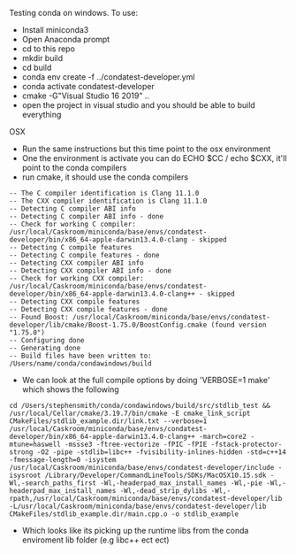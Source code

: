 Testing conda on windows. To use:
- Install miniconda3
- Open Anaconda prompt
- cd to this repo
- mkdir build
- cd build
- conda env create -f ../condatest-developer.yml
- conda activate condatest-developer
- cmake -G"Visual Studio 16 2019" ..
- open the project in visual studio and you should be able to build everything


OSX

- Run the same instructions but this time point to the osx environment 
- One the environment is activate you can do ECHO $CC / echo $CXX, it'll point to the conda compilers
- run cmake, it should use the conda compilers

```
-- The C compiler identification is Clang 11.1.0
-- The CXX compiler identification is Clang 11.1.0
-- Detecting C compiler ABI info
-- Detecting C compiler ABI info - done
-- Check for working C compiler: /usr/local/Caskroom/miniconda/base/envs/condatest-developer/bin/x86_64-apple-darwin13.4.0-clang - skipped
-- Detecting C compile features
-- Detecting C compile features - done
-- Detecting CXX compiler ABI info
-- Detecting CXX compiler ABI info - done
-- Check for working CXX compiler: /usr/local/Caskroom/miniconda/base/envs/condatest-developer/bin/x86_64-apple-darwin13.4.0-clang++ - skipped
-- Detecting CXX compile features
-- Detecting CXX compile features - done
-- Found Boost: /usr/local/Caskroom/miniconda/base/envs/condatest-developer/lib/cmake/Boost-1.75.0/BoostConfig.cmake (found version "1.75.0")  
-- Configuring done
-- Generating done
-- Build files have been written to: /Users/name/conda/condawindows/build
```
- We can look at the full compile options by doing 'VERBOSE=1 make' which shows the following
```
cd /Users/stephensmith/conda/condawindows/build/src/stdlib_test && /usr/local/Cellar/cmake/3.19.7/bin/cmake -E cmake_link_script CMakeFiles/stdlib_example.dir/link.txt --verbose=1
/usr/local/Caskroom/miniconda/base/envs/condatest-developer/bin/x86_64-apple-darwin13.4.0-clang++ -march=core2 -mtune=haswell -mssse3 -ftree-vectorize -fPIC -fPIE -fstack-protector-strong -O2 -pipe -stdlib=libc++ -fvisibility-inlines-hidden -std=c++14 -fmessage-length=0 -isystem /usr/local/Caskroom/miniconda/base/envs/condatest-developer/include -isysroot /Library/Developer/CommandLineTools/SDKs/MacOSX10.15.sdk -Wl,-search_paths_first -Wl,-headerpad_max_install_names -Wl,-pie -Wl,-headerpad_max_install_names -Wl,-dead_strip_dylibs -Wl,-rpath,/usr/local/Caskroom/miniconda/base/envs/condatest-developer/lib -L/usr/local/Caskroom/miniconda/base/envs/condatest-developer/lib CMakeFiles/stdlib_example.dir/main.cpp.o -o stdlib_example 
```
- Which looks like its picking up the runtime libs from the conda enviroment lib folder (e.g libc++ ect ect)
